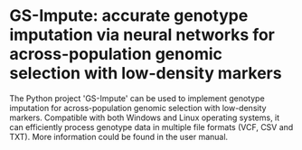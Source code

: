 # GS-Impute: accurate genotype imputation via neural networks for across-population genomic selection with low-density markers
The Python project 'GS-Impute' can be used to implement genotype imputation for across-population genomic selection with low-density markers. Compatible with both Windows and Linux operating systems, it can efficiently process genotype data in multiple file formats (VCF, CSV and TXT). More information could be found in the user manual.
